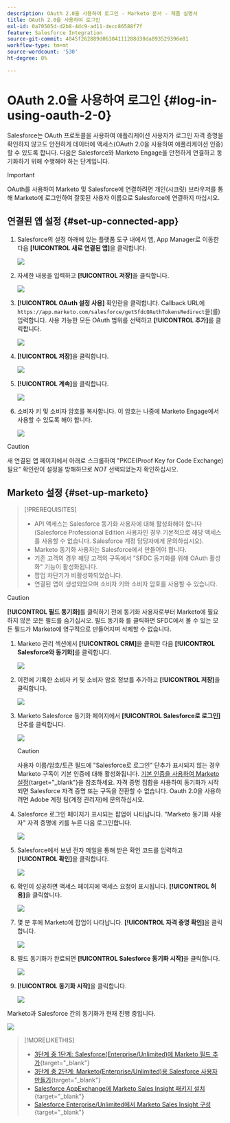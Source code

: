 ```yaml
---
description: OAuth 2.0을 사용하여 로그인 - Marketo 문서 - 제품 설명서
title: OAuth 2.0을 사용하여 로그인
exl-id: 0a70505d-d2b8-4dc9-ad11-decc86588f7f
feature: Salesforce Integration
source-git-commit: 4045f262889d06304111288d30da893529396e81
workflow-type: tm+mt
source-wordcount: '530'
ht-degree: 0%

---
```


# OAuth 2.0을 사용하여 로그인 {#log-in-using-oauth-2-0}

Salesforce는 OAuth 프로토콜을 사용하여 애플리케이션 사용자가 로그인 자격 증명을 확인하지 않고도 안전하게 데이터에 액세스(OAuth 2.0을 사용하여 애플리케이션 인증)할 수 있도록 합니다. 다음은 Salesforce와 Marketo Engage을 안전하게 연결하고 동기화하기 위해 수행해야 하는 단계입니다.

>[!IMPORTANT]
>
>OAuth를 사용하여 Marketo 및 Salesforce에 연결하려면 개인(시크릿) 브라우저를 통해 Marketo에 로그인하여 잘못된 사용자 이름으로 Salesforce에 연결하지 마십시오.

## 연결된 앱 설정 {#set-up-connected-app}

1. Salesforce의 설정 아래에 있는 플랫폼 도구 내에서 앱, App Manager로 이동한 다음 **[!UICONTROL 새로 연결된 앱]**&#x200B;을 클릭합니다.

   ![](assets/setting-up-oauth-2-1.png)

1. 자세한 내용을 입력하고 **[!UICONTROL 저장]**&#x200B;을 클릭합니다.

   ![](assets/setting-up-oauth-2-2.png)

1. **[!UICONTROL OAuth 설정 사용]** 확인란을 클릭합니다. Callback URL에 `https://app.marketo.com/salesforce/getSfdcOAuthTokensRedirect`을(를) 입력합니다. 사용 가능한 모든 OAuth 범위를 선택하고 **[!UICONTROL 추가]**&#x200B;를 클릭합니다.

   ![](assets/setting-up-oauth-2-3.png)

1. **[!UICONTROL 저장]**&#x200B;을 클릭합니다.

   ![](assets/setting-up-oauth-2-4.png)

1. **[!UICONTROL 계속]**&#x200B;을 클릭합니다.

   ![](assets/setting-up-oauth-2-5.png)

1. 소비자 키 및 소비자 암호를 복사합니다. 이 암호는 나중에 Marketo Engage에서 사용할 수 있도록 해야 합니다.

   ![](assets/setting-up-oauth-2-6.png)

>[!CAUTION]
>
>새 연결된 앱 페이지에서 아래로 스크롤하여 &quot;PKCE(Proof Key for Code Exchange) 필요&quot; 확인란이 설정을 방해하므로 _NOT_ 선택되었는지 확인하십시오.

## Marketo 설정 {#set-up-marketo}

>[!PREREQUISITES]
>
>* API 액세스는 Salesforce 동기화 사용자에 대해 활성화해야 합니다(Salesforce Professional Edition 사용자인 경우 기본적으로 해당 액세스를 사용할 수 없습니다. Salesforce 계정 담당자에게 문의하십시오).
>* Marketo 동기화 사용자는 Salesforce에서 만들어야 합니다.
>* 기존 고객의 경우 해당 고객의 구독에서 &quot;SFDC 동기화를 위해 OAuth 활성화&quot; 기능이 활성화됩니다.
>* 팝업 차단기가 비활성화되었습니다.
>* 연결된 앱이 생성되었으며 소비자 키와 소비자 암호를 사용할 수 있습니다.

>[!CAUTION]
>
>**[!UICONTROL 필드 동기화]**&#x200B;를 클릭하기 전에 동기화 사용자로부터 Marketo에 필요하지 않은 모든 필드를 숨기십시오. 필드 동기화 를 클릭하면 SFDC에서 볼 수 있는 모든 필드가 Marketo에 영구적으로 만들어지며 삭제할 수 없습니다.

1. Marketo 관리 섹션에서 **[!UICONTROL CRM]**&#x200B;을 클릭한 다음 **[!UICONTROL Salesforce와 동기화]**&#x200B;를 클릭합니다.

   ![](assets/setting-up-oauth-2-7.png)

1. 이전에 기록한 소비자 키 및 소비자 암호 정보를 추가하고 **[!UICONTROL 저장]**&#x200B;을 클릭합니다.

   ![](assets/setting-up-oauth-2-8.png)

1. Marketo Salesforce 동기화 페이지에서 **[!UICONTROL Salesforce로 로그인]** 단추를 클릭합니다.

   ![](assets/setting-up-oauth-2-9.png)

   >[!CAUTION]
   >
   >사용자 이름/암호/토큰 필드에 &quot;Salesforce로 로그인&quot; 단추가 표시되지 않는 경우 Marketo 구독이 기본 인증에 대해 활성화됩니다. [기본 인증을 사용하여 Marketo 설정](/help/marketo/product-docs/crm-sync/salesforce-sync/setup/enterprise-unlimited-edition/step-3-of-3-connect-marketo-and-salesforce-enterprise-unlimited.md){target="_blank"}을 참조하세요. 자격 증명 집합을 사용하여 동기화가 시작되면 Salesforce 자격 증명 또는 구독을 전환할 수 없습니다. Oauth 2.0을 사용하려면 Adobe 계정 팀(계정 관리자)에 문의하십시오.

1. Salesforce 로그인 페이지가 표시되는 팝업이 나타납니다. &quot;Marketo 동기화 사용자&quot; 자격 증명에 키를 누른 다음 로그인합니다.

   ![](assets/setting-up-oauth-2-10.png)

1. Salesforce에서 보낸 전자 메일을 통해 받은 확인 코드를 입력하고 **[!UICONTROL 확인]**&#x200B;을 클릭합니다.

   ![](assets/setting-up-oauth-2-11.png)

1. 확인이 성공하면 액세스 페이지에 액세스 요청이 표시됩니다. **[!UICONTROL 허용]**&#x200B;을 클릭합니다.

   ![](assets/setting-up-oauth-2-12.png)

1. 몇 분 후에 Marketo에 팝업이 나타납니다. **[!UICONTROL 자격 증명 확인]**&#x200B;을 클릭합니다.

   ![](assets/setting-up-oauth-2-13.png)

1. 필드 동기화가 완료되면 **[!UICONTROL Salesforce 동기화 시작]**&#x200B;을 클릭합니다.

   ![](assets/setting-up-oauth-2-14.png)

1. **[!UICONTROL 동기화 시작]**&#x200B;을 클릭합니다.

   ![](assets/setting-up-oauth-2-15.png)

Marketo과 Salesforce 간의 동기화가 현재 진행 중입니다.

![](assets/setting-up-oauth-2-16.png)

>[!MORELIKETHIS]
>
>* [3단계 중 1단계: Salesforce(Enterprise/Unlimited)에 Marketo 필드 추가](/help/marketo/product-docs/crm-sync/salesforce-sync/setup/enterprise-unlimited-edition/step-1-of-3-add-marketo-fields-to-salesforce-enterprise-unlimited.md){target="_blank"}
>* [3단계 중 2단계: Marketo(Enterprise/Unlimited)용 Salesforce 사용자 만들기](/help/marketo/product-docs/crm-sync/salesforce-sync/setup/enterprise-unlimited-edition/step-2-of-3-create-a-salesforce-user-for-marketo-enterprise-unlimited.md){target="_blank"}
>* [Salesforce AppExchange에 Marketo Sales Insight 패키지 설치](/help/marketo/product-docs/marketo-sales-insight/msi-for-salesforce/installation/install-marketo-sales-insight-package-in-salesforce-appexchange.md){target="_blank"}
>* [Salesforce Enterprise/Unlimited에서 Marketo Sales Insight 구성](/help/marketo/product-docs/marketo-sales-insight/msi-for-salesforce/configuration/configure-marketo-sales-insight-in-salesforce-enterprise-unlimited.md){target="_blank"}
